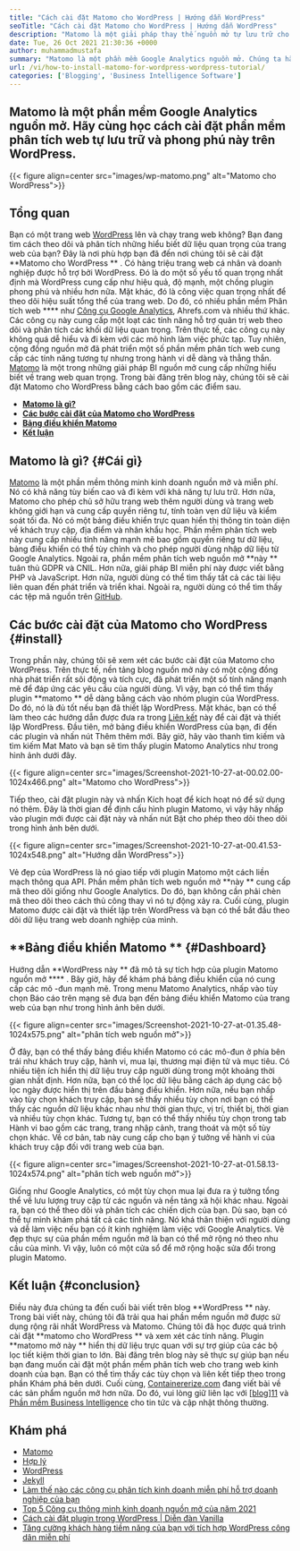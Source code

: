 ```yaml
---
title: "Cách cài đặt Matomo cho WordPress | Hướng dẫn WordPress" 
seoTitle: "Cách cài đặt Matomo cho WordPress | Hướng dẫn WordPress" 
description: "Matomo là một giải pháp thay thế nguồn mở tự lưu trữ cho Google Analytics. Hãy cùng học cách cài đặt phần mềm phân tích web có tính năng phong phú này trên WordPress." 
date: Tue, 26 Oct 2021 21:30:36 +0000
author: muhammadmustafa
summary: "Matomo là một phần mềm Google Analytics nguồn mở. Chúng ta hãy tìm hiểu cách cài đặt phần mềm phân tích web tự lưu trữ và phong phú này trên WordPress." 
url: /vi/how-to-install-matomo-for-wordpress-wordpress-tutorial/
categories: ['Blogging', 'Business Intelligence Software']
---
```


## Matomo là một phần mềm Google Analytics nguồn mở. Hãy cùng học cách cài đặt phần mềm phân tích web tự lưu trữ và phong phú này trên WordPress.

{{< figure align=center src="images/wp-matomo.png" alt="Matomo cho WordPress">}}


## Tổng quan
Bạn có một trang web [WordPress][1] lên và chạy trang web không? Bạn đang tìm cách theo dõi và phân tích những hiểu biết dữ liệu quan trọng của trang web của bạn? Đây là nơi phù hợp bạn đã đến nơi chúng tôi sẽ cài đặt  **Matomo cho WordPress ** . Có hàng triệu trang web cá nhân và doanh nghiệp được hỗ trợ bởi WordPress. Đó là do một số yếu tố quan trọng nhất định mà WordPress cung cấp như hiệu quả, độ mạnh, một chồng plugin phong phú và nhiều hơn nữa. Mặt khác, đó là công việc quan trọng nhất để theo dõi hiệu suất tổng thể của trang web. Do đó, có nhiều phần mềm Phân tích web  ****  như [Công cụ Google Analytics][2], Ahrefs.com và nhiều thứ khác. Các công cụ này cung cấp một loạt các tính năng hỗ trợ quản trị web theo dõi và phân tích các khối dữ liệu quan trọng. Trên thực tế, các công cụ này không quá dễ hiểu và đi kèm với các mô hình làm việc phức tạp.
Tuy nhiên, cộng đồng nguồn mở đã phát triển một số phần mềm phân tích web cung cấp các tính năng tương tự nhưng trong hành vi dễ dàng và thẳng thắn. [Matomo][3] là một trong những giải pháp BI nguồn mở cung cấp những hiểu biết về trang web quan trọng. Trong bài đăng trên blog này, chúng tôi sẽ cài đặt Matomo cho WordPress bằng cách bao gồm các điểm sau.
  * **[Matomo là gì?][4]**
  * **[Các bước cài đặt của Matomo cho WordPress][5]**
  * **[Bảng điều khiển Matomo][6]**
  * **[Kết luận][7]**

## Matomo là gì?   {#Cái gì}
[Matomo][3] là một phần mềm thông minh kinh doanh nguồn mở và miễn phí. Nó có khả năng tùy biến cao và đi kèm với khả năng tự lưu trữ. Hơn nữa, Matomo cho phép chủ sở hữu trang web thêm người dùng và trang web không giới hạn và cung cấp quyền riêng tư, tính toàn vẹn dữ liệu và kiểm soát tối đa. Nó có một bảng điều khiển trực quan hiển thị thông tin toàn diện về khách truy cập, địa điểm và nhân khẩu học. Phần mềm phân tích web này cung cấp nhiều tính năng mạnh mẽ bao gồm quyền riêng tư dữ liệu, bảng điều khiển có thể tùy chỉnh và cho phép người dùng nhập dữ liệu từ Google Analytics. Ngoài ra, phần mềm phân tích web nguồn mở  **này **  tuân thủ GDPR và CNIL. Hơn nữa, giải pháp BI miễn phí này được viết bằng PHP và JavaScript. Hơn nữa, người dùng có thể tìm thấy tất cả các tài liệu liên quan đến phát triển và triển khai. Ngoài ra, người dùng có thể tìm thấy các tệp mã nguồn trên [GitHub][8].

## Các bước cài đặt của Matomo cho WordPress   {#install}
Trong phần này, chúng tôi sẽ xem xét các bước cài đặt của Matomo cho WordPress. Trên thực tế, nền tảng blog nguồn mở này có một cộng đồng nhà phát triển rất sôi động và tích cực, đã phát triển một số tính năng mạnh mẽ để đáp ứng các yêu cầu của người dùng. Vì vậy, bạn có thể tìm thấy plugin  **matomo **  dễ dàng bằng cách vào nhóm plugin của WordPress. Do đó, nó là đủ tốt nếu bạn đã thiết lập WordPress. Mặt khác, bạn có thể làm theo các hướng dẫn được đưa ra trong [Liên kết][1] này để cài đặt và thiết lập WordPress. Đầu tiên, mở bảng điều khiển WordPress của bạn, đi đến các plugin và nhấn nút Thêm thêm mới.
Bây giờ, hãy vào thanh tìm kiếm và tìm kiếm Mat Mato và bạn sẽ tìm thấy plugin Matomo Analytics như trong hình ảnh dưới đây.

{{< figure align=center src="images/Screenshot-2021-10-27-at-00.02.00-1024x466.png" alt="Matomo cho WordPress">}}

Tiếp theo, cài đặt plugin này và nhấn Kích hoạt để kích hoạt nó để sử dụng nó thêm. Đây là thời gian để định cấu hình plugin Matomo, vì vậy hãy nhấp vào plugin mới được cài đặt này và nhấn nút Bật cho phép theo dõi theo dõi trong hình ảnh bên dưới.

{{< figure align=center src="images/Screenshot-2021-10-27-at-00.41.53-1024x548.png" alt="Hướng dẫn WordPress">}}

Vẻ đẹp của WordPress là nó giao tiếp với plugin Matomo một cách liền mạch thông qua API. Phần mềm phân tích web nguồn mở  **này **  cung cấp mã theo dõi giống như Google Analytics. Do đó, bạn không cần phải chèn mã theo dõi theo cách thủ công thay vì nó tự động xảy ra. Cuối cùng, plugin Matomo được cài đặt và thiết lập trên WordPress và bạn có thể bắt đầu theo dõi dữ liệu trang web doanh nghiệp của mình.

## **Bảng điều khiển Matomo **    {#Dashboard}
Hướng dẫn  **WordPress này **  đã mô tả sự tích hợp của plugin Matomo nguồn mở  **** . Bây giờ, hãy để khám phá bảng điều khiển của nó cung cấp các mô -đun mạnh mẽ. Trong menu Matomo Analytics, nhấp vào tùy chọn Báo cáo trên mạng sẽ đưa bạn đến bảng điều khiển Matomo của trang web của bạn như trong hình ảnh bên dưới.

{{< figure align=center src="images/Screenshot-2021-10-27-at-01.35.48-1024x575.png" alt="phân tích web nguồn mở">}}

Ở đây, bạn có thể thấy bảng điều khiển Matomo có các mô-đun ở phía bên trái như khách truy cập, hành vi, mua lại, thương mại điện tử và mục tiêu. Có nhiều tiện ích hiển thị dữ liệu truy cập người dùng trong một khoảng thời gian nhất định. Hơn nữa, bạn có thể lọc dữ liệu bằng cách áp dụng các bộ lọc ngày được hiển thị trên đầu bảng điều khiển. Hơn nữa, nếu bạn nhấp vào tùy chọn khách truy cập, bạn sẽ thấy nhiều tùy chọn nơi bạn có thể thấy các nguồn dữ liệu khác nhau như thời gian thực, vị trí, thiết bị, thời gian và nhiều tùy chọn khác. Tương tự, bạn có thể thấy nhiều tùy chọn trong tab Hành vi bao gồm các trang, trang nhập cảnh, trang thoát và một số tùy chọn khác. Về cơ bản, tab này cung cấp cho bạn ý tưởng về hành vi của khách truy cập đối với trang web của bạn.

{{< figure align=center src="images/Screenshot-2021-10-27-at-01.58.13-1024x574.png" alt="phân tích web nguồn mở">}}

Giống như Google Analytics, có một tùy chọn mua lại đưa ra ý tưởng tổng thể về lưu lượng truy cập từ các nguồn và nền tảng xã hội khác nhau. Ngoài ra, bạn có thể theo dõi và phân tích các chiến dịch của bạn. Dù sao, bạn có thể tự mình khám phá tất cả các tính năng. Nó khá thân thiện với người dùng và dễ làm việc nếu bạn có ít kinh nghiệm làm việc với Google Analytics. Vẻ đẹp thực sự của phần mềm nguồn mở là bạn có thể mở rộng nó theo nhu cầu của mình. Vì vậy, luôn có một cửa sổ để mở rộng hoặc sửa đổi trong plugin Matomo.

## Kết luận   {#conclusion}
Điều này đưa chúng ta đến cuối bài viết trên blog  **WordPress **  này. Trong bài viết này, chúng tôi đã trải qua hai phần mềm nguồn mở được sử dụng rộng rãi nhất WordPress và Matomo. Chúng tôi đã học được quá trình cài đặt  **matomo cho WordPress **  và xem xét các tính năng. Plugin  **matomo mở này **  hiển thị dữ liệu trực quan với sự trợ giúp của các bộ lọc tiết kiệm thời gian to lớn. Bài đăng trên blog này sẽ thực sự giúp bạn nếu bạn đang muốn cài đặt một phần mềm phân tích web cho trang web kinh doanh của bạn. Bạn có thể tìm thấy các tùy chọn và liên kết tiếp theo trong phần Khám phá bên dưới.
Cuối cùng, [Containererize.com][9] đang viết bài về các sản phẩm nguồn mở hơn nữa. Do đó, vui lòng giữ liên lạc với [[blog][10]][11] và [Phần mềm Business Intelligence][12] cho tin tức và cập nhật thông thường.

## Khám phá
  * [Matomo][3]
  * [Hợp lý][13]
  * [WordPress][1]
  * [Jekyll][14]
  * [Làm thế nào các công cụ phân tích kinh doanh miễn phí hỗ trợ doanh nghiệp của bạn][15]
  * [Top 5 Công cụ thông minh kinh doanh nguồn mở của năm 2021][16]
  * [Cách cài đặt plugin trong WordPress | Diễn đàn Vanilla][17]
  * [Tăng cường khách hàng tiềm năng của bạn với tích hợp WordPress công dân miễn phí][18]

  
[1]: https://products.containerize.com/blogging/wordpress/
[2]: https://analytics.google.com/analytics/web/
[3]: https://products.containerize.com/business-intelligence/matomo
[4]: #What
[5]: #install
[6]: #dashboard
[7]: #Conclusion
[8]: https://github.com/matomo-org/matomo
[9]: https://www.containerize.com/
[10]: https://products.containerize.com/blogging/
[11]: https://products.containerize.com/healthcare-technologies/
[12]: https://products.containerize.com/business-intelligence/
[13]: https://products.containerize.com/business-intelligence/plausible
[14]: https://products.containerize.com/blogging/jekyll/
[15]: https://blog.containerize.com/2021/03/12/how-free-business-analytics-tools-assist-your-business/
[16]: https://blog.containerize.com/business-intelligence-software/top-5-open-source-business-intelligence-solutions-of-2021/
[17]: https://blog.containerize.com/blogging/how-to-a-install-plugin-in-wordpress-vanilla-forum/
[18]: https://blog.containerize.com/blogging/civicrm-wordpress-integration-wordpress-tutorial/
